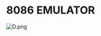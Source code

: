# 8086 EMULATOR

![D.png](https://github.com/Tan12d/8086-Programming/assets/100254217/e6945434-edf5-4679-8a06-d3cc1d86da2f)

